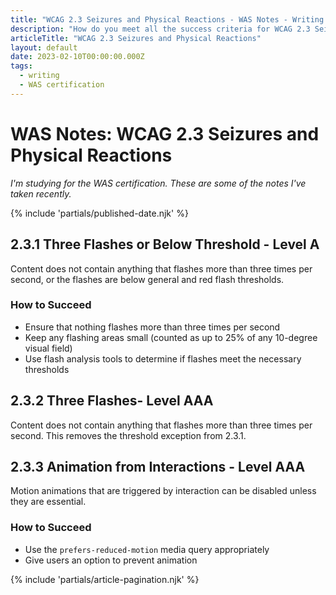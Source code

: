 ```yaml
---
title: "WCAG 2.3 Seizures and Physical Reactions - WAS Notes - Writing - Dustin Whisman"
description: "How do you meet all the success criteria for WCAG 2.3 Seizures and Physical Reactions?"
articleTitle: "WCAG 2.3 Seizures and Physical Reactions"
layout: default
date: 2023-02-10T00:00:00.000Z
tags:
  - writing
  - WAS certification
---
```


# WAS Notes: WCAG 2.3 Seizures and Physical Reactions

_I'm studying for the WAS certification. These are some of the notes I've taken recently._

{% include 'partials/published-date.njk' %}

## 2.3.1 Three Flashes or Below Threshold - Level A

Content does not contain anything that flashes more than three times per second, or the flashes are below general and red flash thresholds.

### How to Succeed

- Ensure that nothing flashes more than three times per second
- Keep any flashing areas small (counted as up to 25% of any 10-degree visual field)
- Use flash analysis tools to determine if flashes meet the necessary thresholds

## 2.3.2 Three Flashes- Level AAA

Content does not contain anything that flashes more than three times per second. This removes the threshold exception from 2.3.1.

## 2.3.3 Animation from Interactions - Level AAA

Motion animations that are triggered by interaction can be disabled unless they are essential.

### How to Succeed

- Use the `prefers-reduced-motion` media query appropriately
- Give users an option to prevent animation

{% include 'partials/article-pagination.njk' %}
